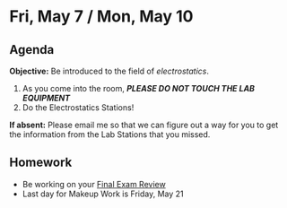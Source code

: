 Fri, May 7 / Mon, May 10
==================    
  
Agenda    
---------    
**Objective:** Be introduced to the field of *electrostatics*.
  
1. As you come into the room, ***PLEASE DO NOT TOUCH THE LAB EQUIPMENT***
2. Do the Electrostatics Stations!

**If absent:** Please email me so that we can figure out a way for you to get the information from the Lab Stations that you missed.

<!--
**If absent**: Please make every effort to join us on Zoom during class time.

> [Link](https://us02web.zoom.us/j/89652361206?pwd=L3ZYQzBGNitFK0J6K1M4Nk1iM1dYQT09)      
> Time: 8:00am Black and Gold Days; 1:25pm Black Days    
> Meeting ID: 896 5236 1206      
> Passcode: J5ePse
-->
  
Homework     
-------------    
- Be working on your [Final Exam Review][rev]
- Last day for Makeup Work is Friday, May 21

[rev]: https://avon.schoology.com/course/2624603229/materials?f=369844930
[test]: https://avon.schoology.com/assignment/4925783860/assessment_questions
<!--stackedit_data:
eyJoaXN0b3J5IjpbMTU4MDc5OTQwNSwtMjA0Nzc3ODU4NSwtMT
Q3MzUyMzkxMywtMzk4ODM0NzY0LC0yMTYzMDE5NjAsMTgwOTQ0
NDg1OCwtODI3MzY5MTI4LC0xNzQzMDQ1NzkxLC0yMDk4NDA5OT
YwLDIwMTk3NjE5NjAsLTEwMjU3MzE2MTMsLTEyOTc1Mzc5OTMs
LTEzMTkzMzY5NTAsLTI3MDY2OTQ3OSwtMzQ5MDMyODEsLTk2MD
A0NjA1MiwxMzc4NTQ1ODA0LDE0MDY0MTMyNjUsLTI0NTEwODg3
MywxMTk1MDU2MzE4XX0=
-->